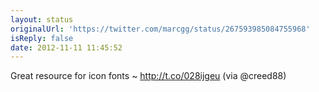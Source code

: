 ```yaml
---
layout: status
originalUrl: 'https://twitter.com/marcgg/status/267593985084755968'
isReply: false
date: 2012-11-11 11:45:52
---
```


Great resource for icon fonts ~ http://t.co/028ijgeu (via @creed88)
